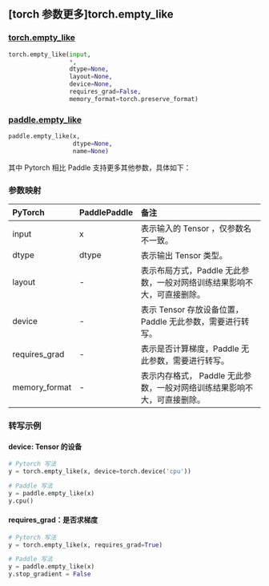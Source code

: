 ## [torch 参数更多]torch.empty_like

###  [torch.empty_like](https://pytorch.org/docs/1.13/generated/torch.empty_like.html?highlight=empty_like#torch.empty_like)

```python
torch.empty_like(input,
                 *,
                 dtype=None,
                 layout=None,
                 device=None,
                 requires_grad=False,
                 memory_format=torch.preserve_format)
```

###  [paddle.empty_like](https://www.paddlepaddle.org.cn/documentation/docs/zh/api/paddle/empty_like_cn.html)

```python
paddle.empty_like(x,
                  dtype=None,
                  name=None)
```

其中 Pytorch 相比 Paddle 支持更多其他参数，具体如下：

### 参数映射

| PyTorch       | PaddlePaddle | 备注                                                         |
| :------------ | :----------- | :----------------------------------------------------------- |
| input         | x            | 表示输入的 Tensor ，仅参数名不一致。                         |
| dtype         | dtype        | 表示输出 Tensor 类型。                                       |
| layout        | -            | 表示布局方式，Paddle 无此参数，一般对网络训练结果影响不大，可直接删除。 |
| device        | -            | 表示 Tensor 存放设备位置，Paddle 无此参数，需要进行转写。    |
| requires_grad | -            | 表示是否计算梯度，Paddle 无此参数，需要进行转写。            |
| memory_format | -            | 表示内存格式， Paddle 无此参数，一般对网络训练结果影响不大，可直接删除。 |

### 转写示例

#### device: Tensor 的设备

```python
# Pytorch 写法
y = torch.empty_like(x, device=torch.device('cpu'))

# Paddle 写法
y = paddle.empty_like(x)
y.cpu()
```

#### requires_grad：是否求梯度

```python
# Pytorch 写法
y = torch.empty_like(x, requires_grad=True)

# Paddle 写法
y = paddle.empty_like(x)
y.stop_gradient = False
```
